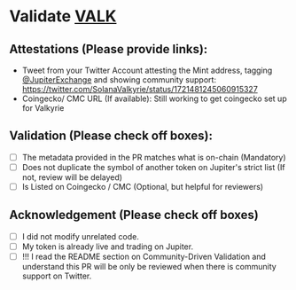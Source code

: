 # Validate [VALK](https://solscan.io/token/84KY3exPaKV3b49YowaW2E71DrVjYVLog9vdFXZYfokA)

## Attestations (Please provide links):
- Tweet from your Twitter Account attesting the Mint address, tagging [@JupiterExchange](https://twitter.com/JupiterExchange) and showing community support: https://twitter.com/SolanaValkyrie/status/1721481245060915327
- Coingecko/ CMC URL (If available): Still working to get coingecko set up for Valkyrie
## Validation (Please check off boxes):
- [ ] The metadata provided in the PR matches what is on-chain (Mandatory)
- [ ] Does not duplicate the symbol of another token on Jupiter's strict list (If not, review will be delayed)
- [ ] Is Listed on Coingecko / CMC (Optional, but helpful for reviewers)  

## Acknowledgement (Please check off boxes)
- [ ] I did not modify unrelated code.
- [ ] My token is already live and trading on Jupiter.
- [ ] !!! I read the README section on Community-Driven Validation and understand this PR will be only be reviewed when there is community support on Twitter.
